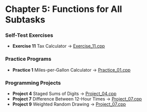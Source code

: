 # Chapter 5: Functions for All Subtasks

### Self-Test Exercises
- **Exercise 11** Tax Calculator → [Exercise_11.cpp](Exercise_11.cpp)

### Practice Programs
- **Practice 1** Miles-per-Gallon Calculator → [Practice_01.cpp](Practice_01.cpp)

### Programming Projects
- **Project 4** Staged Sums of Digits → [Project_04.cpp](Project_04.cpp)
- **Project 7** Difference Between 12-Hour Times → [Project_07.cpp](Project_07.cpp)
- **Project 9** Weighted Random Drawing → [Project_07.cpp](Project_07.cpp)

